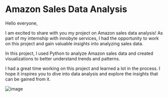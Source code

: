 # Amazon Sales Data Analysis

Hello everyone,

I am excited to share with you my project on Amazon sales data analysis! As part of my internship with innobyte services, I had the opportunity to work on this project and gain valuable insights into analyzing sales data.

In this project, I used Python to analyze Amazon sales data and created visualizations to better understand trends and patterns.

I had a great time working on this project and learned a lot in the process. I hope it inspires you to dive into data analysis and explore the insights that can be gained from it.

![image](https://user-images.githubusercontent.com/60937657/225815208-918d3230-6a6f-44eb-839c-7cb9f26de26a.png)
